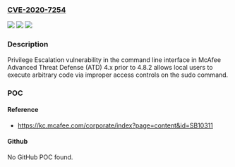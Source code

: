 ### [CVE-2020-7254](https://cve.mitre.org/cgi-bin/cvename.cgi?name=CVE-2020-7254)
![](https://img.shields.io/static/v1?label=Product&message=%20McAfee%20Advanced%20Threat%20Defense%20(ATD)&color=blue)
![](https://img.shields.io/static/v1?label=Version&message=4.x%3C%204.8.2%20&color=brighgreen)
![](https://img.shields.io/static/v1?label=Vulnerability&message=CWE-269%20Improper%20Privilege%20Management&color=brighgreen)

### Description

Privilege Escalation vulnerability in the command line interface in McAfee Advanced Threat Defense (ATD) 4.x prior to 4.8.2 allows local users to execute arbitrary code via improper access controls on the sudo command.

### POC

#### Reference
- https://kc.mcafee.com/corporate/index?page=content&id=SB10311

#### Github
No GitHub POC found.

